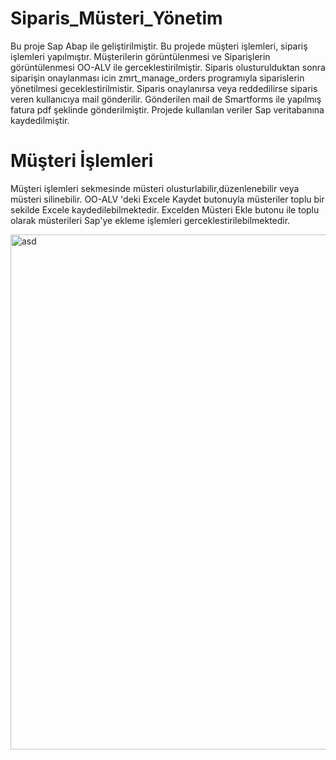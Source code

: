 # Siparis_Müsteri_Yönetim
Bu proje Sap Abap ile geliştirilmiştir. Bu projede müşteri işlemleri, sipariş işlemleri yapılmıştır. Müşterilerin görüntülenmesi ve Siparişlerin 
görüntülenmesi OO-ALV ile gerceklestirilmiştir. Siparis olusturulduktan sonra siparişin onaylanması icin zmrt_manage_orders programıyla siparislerin
yönetilmesi geceklestirilmistir. Siparis onaylanırsa veya reddedilirse siparis veren kullanıcıya mail gönderilir. Gönderilen mail de Smartforms ile 
yapılmış fatura pdf şeklinde gönderilmiştir. Projede kullanılan veriler Sap veritabanına kaydedilmiştir.
# Müşteri İşlemleri
Müşteri işlemleri sekmesinde müsteri olusturlabilir,düzenlenebilir veya müsteri silinebilir. OO-ALV 'deki Excele Kaydet butonuyla müsteriler 
toplu bir sekilde Excele kaydedilebilmektedir. Excelden Müsteri Ekle butonu ile toplu olarak müsterileri Sap'ye ekleme işlemleri gerceklestirilebilmektedir.

<img width="824" alt="asd" src="https://github.com/user-attachments/assets/2f21b708-6af4-4133-8077-e403aac52c50">

